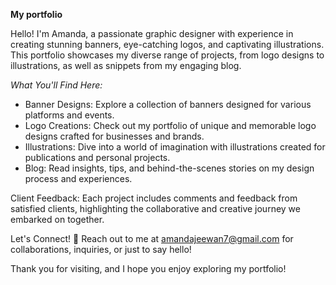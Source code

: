 **My portfolio**

Hello! I'm Amanda, a passionate graphic designer with experience in creating stunning banners, eye-catching logos, and captivating illustrations. This portfolio showcases my diverse range of projects, from logo designs to illustrations, as well as snippets from my engaging blog.

_What You'll Find Here:_

- Banner Designs: Explore a collection of banners designed for various platforms and events.
- Logo Creations: Check out my portfolio of unique and memorable logo designs crafted for businesses and brands.
- Illustrations: Dive into a world of imagination with illustrations created for publications and personal projects.
- Blog: Read insights, tips, and behind-the-scenes stories on my design process and experiences.

Client Feedback:
Each project includes comments and feedback from satisfied clients, highlighting the collaborative and creative journey we embarked on together.

Let's Connect!
📧 Reach out to me at amandajeewan7@gmail.com for collaborations, inquiries, or just to say hello!

Thank you for visiting, and I hope you enjoy exploring my portfolio!

